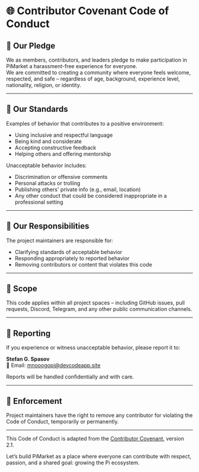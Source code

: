 # 🌐 Contributor Covenant Code of Conduct

## 👋 Our Pledge

We as members, contributors, and leaders pledge to make participation in PiMarket a harassment-free experience for everyone.  
We are committed to creating a community where everyone feels welcome, respected, and safe – regardless of age, background, experience level, nationality, religion, or identity.

---

## 🤝 Our Standards

Examples of behavior that contributes to a positive environment:

- Using inclusive and respectful language
- Being kind and considerate
- Accepting constructive feedback
- Helping others and offering mentorship

Unacceptable behavior includes:

- Discrimination or offensive comments
- Personal attacks or trolling
- Publishing others' private info (e.g., email, location)
- Any other conduct that could be considered inappropriate in a professional setting

---

## 🧠 Our Responsibilities

The project maintainers are responsible for:

- Clarifying standards of acceptable behavior
- Responding appropriately to reported behavior
- Removing contributors or content that violates this code

---

## 📢 Scope

This code applies within all project spaces – including GitHub issues, pull requests, Discord, Telegram, and any other public communication channels.

---

## 📩 Reporting

If you experience or witness unacceptable behavior, please report it to:

**Stefan G. Spasov**  
📧 Email: mnooogopi@devcodeapp.site

Reports will be handled confidentially and with care.

---

## 📜 Enforcement

Project maintainers have the right to remove any contributor for violating the Code of Conduct, temporarily or permanently.

---

This Code of Conduct is adapted from the [Contributor Covenant](https://www.contributor-covenant.org/), version 2.1.

Let’s build PiMarket as a place where everyone can contribute with respect, passion, and a shared goal: growing the Pi ecosystem.
